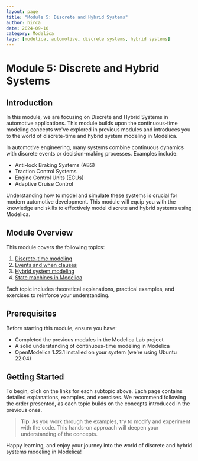 ```yaml
---
layout: page
title: "Module 5: Discrete and Hybrid Systems"
author: hirca
date: 2024-09-10
category: Modelica
tags: [modelica, automotive, discrete systems, hybrid systems]
---
```


# Module 5: Discrete and Hybrid Systems

## Introduction

In this module, we are focusing on Discrete and Hybrid Systems in automotive applications. This module builds upon the continuous-time modeling concepts we've explored in previous modules and introduces you to the world of discrete-time and hybrid system modeling in Modelica.

In automotive engineering, many systems combine continuous dynamics with discrete events or decision-making processes. Examples include:

- Anti-lock Braking Systems (ABS)
- Traction Control Systems
- Engine Control Units (ECUs)
- Adaptive Cruise Control

Understanding how to model and simulate these systems is crucial for modern automotive development. This module will equip you with the knowledge and skills to effectively model discrete and hybrid systems using Modelica.

## Module Overview

This module covers the following topics:

1. [Discrete-time modeling](discrete-time-modeling.md)
2. [Events and when clauses](events-and-when-clauses.md)
3. [Hybrid system modeling](hybrid-system-modeling.md)
4. [State machines in Modelica](state-machines-modelica.md)

Each topic includes theoretical explanations, practical examples, and exercises to reinforce your understanding.

## Prerequisites

Before starting this module, ensure you have:

- Completed the previous modules in the Modelica Lab project
- A solid understanding of continuous-time modeling in Modelica
- OpenModelica 1.23.1 installed on your system (we're using Ubuntu 22.04)

## Getting Started

To begin, click on the links for each subtopic above. Each page contains detailed explanations, examples, and exercises. We recommend following the order presented, as each topic builds on the concepts introduced in the previous ones.

> **Tip**: As you work through the examples, try to modify and experiment with the code. This hands-on approach will deepen your understanding of the concepts.

Happy learning, and enjoy your journey into the world of discrete and hybrid systems modeling in Modelica!

